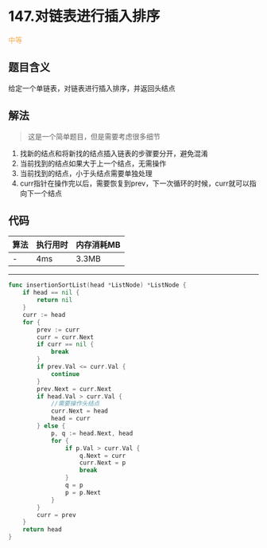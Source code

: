 # 147.对链表进行插入排序

<span style="color:#f0ad4e">中等</span>

## 题目含义
给定一个单链表，对链表进行插入排序，并返回头结点

## 解法

> 这是一个简单题目，但是需要考虑很多细节

1. 找新的结点和将新找的结点插入链表的步骤要分开，避免混淆
2. 当前找到的结点如果大于上一个结点，无需操作
3. 当前找到的结点，小于头结点需要单独处理
4. curr指针在操作完以后，需要恢复到prev，下一次循环的时候，curr就可以指向下一个结点

## 代码

| 算法 | 执行用时 | 内存消耗MB |
| ---- | -------- | ---------  |
| -   | 4ms | 3.3MB |

<hr/>

```go
func insertionSortList(head *ListNode) *ListNode {
	if head == nil {
		return nil
	}
	curr := head
	for {
		prev := curr
		curr = curr.Next
		if curr == nil {
			break
		}
		if prev.Val <= curr.Val {
			continue
		}
		prev.Next = curr.Next
		if head.Val > curr.Val {
			//需要操作头结点
			curr.Next = head
			head = curr
		} else {
			p, q := head.Next, head
			for {
				if p.Val > curr.Val {
					q.Next = curr
					curr.Next = p
					break
				}
				q = p
				p = p.Next
			}
		}
		curr = prev
	}
	return head
}
```
